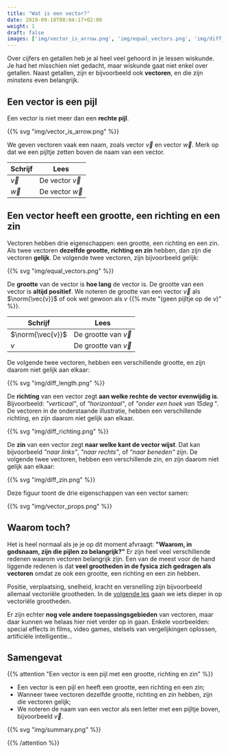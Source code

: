 ```yaml
---
title: "Wat is een vector?"
date: 2019-09-18T08:04:17+02:00
weight: 1
draft: false
images: ['img/vector_is_arrow.png', 'img/equal_vectors.png', 'img/diff_length.png', 'img/diff_richting.png', 'img/diff_zin.png', 'img/vector_props.png', 'img/summary.png']
---
```


Over cijfers en getallen heb je al heel veel gehoord in je lessen wiskunde. Je
had het misschien niet gedacht, maar wiskunde gaat niet enkel over getallen.
Naast getallen, zijn er bijvoorbeeld ook **vectoren**, en die zijn *minstens*
even belangrijk.

## Een vector is een pijl

Een vector is niet meer dan een **rechte pijl**.

{{% svg "img/vector_is_arrow.png" %}}

We geven vectoren vaak een naam, zoals vector $\vec{v}$ en vector $\vec{w}$.
Merk op dat we een pijltje zetten boven de naam van een vector.

| Schrijf | Lees |
|---------|------|
|$\vec{v}$| De vector $\vec{v}$ |
| $\vec{w}$ | De vector $\vec{w}$ |

## Een vector heeft een grootte, een richting en een zin

Vectoren hebben drie eigenschappen: een grootte, een richting en een zin. Als
twee vectoren **dezelfde grootte, richting en zin** hebben, dan zijn die
vectoren **gelijk**. De volgende twee vectoren, zijn bijvoorbeeld gelijk:

{{% svg "img/equal_vectors.png" %}}

De **grootte** van de vector is **hoe lang** de vector is. De grootte van een
vector is **altijd positief**. We noteren de grootte van een vector $\vec{v}$
als $\norm{\vec{v}}$ of ook wel gewoon als $v$
{{% mute "(geen pijltje op de $v$)" %}}.

| Schrijf | Lees |
|---------|------|
|$\norm{\vec{v}}$| De grootte van $\vec{v}$ |
|$v$| De grootte van $\vec{v}$ |

De volgende twee vectoren, hebben een verschillende grootte, en
zijn daarom niet gelijk aan elkaar:

{{% svg "img/diff_length.png" %}}

De **richting** van een vector zegt **aan welke rechte de vector evenwijdig
is**. Bijvoorbeeld: *"verticaal"*, of *"horizontaal"*, of *"onder een hoek van
$15\deg$"*. De vectoren in de onderstaande illustratie, hebben een verschillende
richting, en zijn daarom niet gelijk aan elkaar.

{{% svg "img/diff_richting.png" %}}

De **zin** van een vector zegt **naar welke kant de vector wijst**. Dat kan
bijvoorbeeld *"naar links"*, *"naar rechts"*, of *"naar beneden"* zijn. De
volgende twee vectoren, hebben een verschillende zin, en zijn daarom niet gelijk
aan elkaar:

{{% svg "img/diff_zin.png" %}}

Deze figuur toont de drie eigenschappen van een vector samen:

{{% svg "img/vector_props.png" %}}

## Waarom toch?

Het is heel normaal als je je op dit moment afvraagt: **"Waarom, in godsnaam,
zijn die pijlen zo belangrijk?"** Er zijn heel veel verschillende redenen waarom
vectoren belangrijk zijn. Een van de meest voor de hand liggende redenen is dat
**veel grootheden in de fysica zich gedragen als vectoren** omdat ze ook een
grootte, een richting en een zin hebben.

Positie, verplaatsing, snelheid, kracht
en versnelling zijn bijvoorbeeld allemaal vectoriële grootheden. In de [volgende
les](../vectoriele_grootheden) gaan we iets dieper in op vectoriële grootheden.

Er zijn echter **nog vele andere toepassingsgebieden** van vectoren, maar daar
kunnen we helaas hier niet verder op in gaan. Enkele voorbeelden: special
effects in films, video games, stelsels van vergelijkingen oplossen, artificiële
intelligentie...

## Samengevat

{{% attention "Een vector is een pijl met een grootte, richting en zin" %}}

* Een vector is een pijl en heeft een grootte, een richting en een zin;
* Wanneer twee vectoren dezelfde grootte, richting en zin hebben, zijn die
  vectoren gelijk;
* We noteren de naam van een vector als een letter met een pijltje boven,
  bijvoorbeeld $\vec{v}$.

{{% svg "img/summary.png" %}}

{{% /attention %}}

